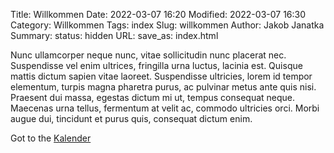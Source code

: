 Title: Willkommen
Date: 2022-03-07 16:20
Modified: 2022-03-07 16:30
Category: Willkommen
Tags: index
Slug: willkommen
Author: Jakob Janatka
Summary: 
status: hidden
URL:
save_as: index.html

Nunc ullamcorper neque nunc, vitae sollicitudin nunc placerat nec. Suspendisse vel enim ultrices, fringilla urna luctus, lacinia est. Quisque mattis dictum sapien vitae laoreet. Suspendisse ultricies, lorem id tempor elementum, turpis magna pharetra purus, ac pulvinar metus ante quis nisi. Praesent dui massa, egestas dictum mi ut, tempus consequat neque. Maecenas urna tellus, fermentum at velit ac, commodo ultricies orci. Morbi augue dui, tincidunt et purus quis, consequat dictum enim.

Got to the [Kalender]({filename}Kalender.md)